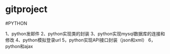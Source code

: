 gitproject
==========
#PYTHON

1、python发邮件
2、python实现类的封装
3、python实现mysql数据库的连接和修改
4、python模拟登录url
5，python实现API接口封装（json和xml）
6，python和ajax


